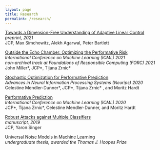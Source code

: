 ```yaml
---
layout: page
title: Research
permalink: /research/
---
```


[Towards a Dimension-Free Understanding of Adaptive Linear Control](https://arxiv.org/pdf/2103.10620.pdf)   
*preprint, 2021*             
JCP, Max Simchowitz, Alekh Agarwal, Peter Bartlett   
    
[Outside the Echo Chamber: Optimizing the Performative Risk](https://arxiv.org/pdf/2102.08570.pdf)        
*International Conference on Machine Learning (ICML) 2021*    
*non-archival track at Foundations of Responsible Computing (FORC) 2021*        
John Miller\*, JCP\*, Tijana Zrnic\*    

[Stochastic Optimization for Performative Prediction](https://arxiv.org/pdf/2006.06887.pdf)         
*Advances in Neural Information Processing Systems (Neurips) 2020*    
Celestine Mendler-Dunner\*, JCP\*, Tijana Zrnic\* , and Moritz Hardt 

[Performative Prediction](https://arxiv.org/pdf/2002.06673.pdf)    
*International Conference on Machine Learning (ICML) 2020*     
JCP\*, Tijana Zrnic\*, Celestine Mendler-Dunner, and Moritz Hardt 

[Robust Attacks against Multiple Classifiers](https://arxiv.org/pdf/1906.02816.pdf)             
*manuscript, 2019*                       
JCP, Yaron Singer 

[Universal Noise Models in Machine Learning](/pdfs/thesis_jcp.pdf)                  
*undergraduate thesis, awarded the Thomas J. Hoopes Prize*     
   
